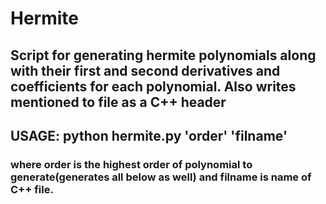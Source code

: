# Hermite

## Script for generating hermite polynomials along with their first and second derivatives and coefficients for each polynomial. Also writes mentioned to file as a C++ header

## USAGE: python hermite.py 'order' 'filname'
### where order is the highest order of polynomial to generate(generates all below as well) and filname is name of C++ file.
